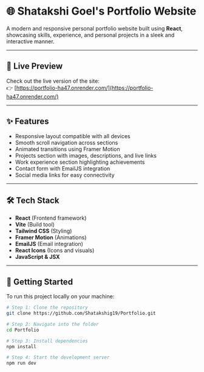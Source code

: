 # 🌐 Shatakshi Goel's Portfolio Website

A modern and responsive personal portfolio website built using **React**, showcasing skills, experience, and personal projects in a sleek and interactive manner.

---

## 🔗 Live Preview

Check out the live version of the site:  
👉 [https://portfolio-ha47.onrender.com/](https://portfolio-ha47.onrender.com/)

---

## ✨ Features

- Responsive layout compatible with all devices
- Smooth scroll navigation across sections
- Animated transitions using Framer Motion
- Projects section with images, descriptions, and live links
- Work experience section highlighting achievements
- Contact form with EmailJS integration
- Social media links for easy connectivity

---

## 🛠️ Tech Stack

- **React** (Frontend framework)
- **Vite** (Build tool)
- **Tailwind CSS** (Styling)
- **Framer Motion** (Animations)
- **EmailJS** (Email integration)
- **React Icons** (Icons and visuals)
- **JavaScript & JSX**

---

## 🚀 Getting Started

To run this project locally on your machine:

```bash
# Step 1: Clone the repository
git clone https://github.com/Shatakshig19/Portfolio.git

# Step 2: Navigate into the folder
cd Portfolio

# Step 3: Install dependencies
npm install

# Step 4: Start the development server
npm run dev




